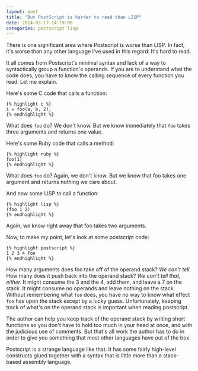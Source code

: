 ```yaml
---
layout: post
title: "But PostScript is harder to read than LISP"
date: 2014-03-17 14:19:00
categories: postscript lisp
---
```


There is one significant area where Postscript is worse than LISP.  In
fact, it's worse than any other language I've used in this regard:
It's hard to read.

It all comes from Postscript's minimal syntax and lack of a way to
syntactically group a function's operands.  If you are to understand
what the code does, you have to know the calling sequence of every
function you read.  Let me explain.

Here's some C code that calls a function:

    {% highlight c %}
    i = foo(a, b, 2);
    {% endhighlight %}

What does `foo` do?  We don't know.  But we know immediately that
`foo` takes three arguments and returns one value.

Here's some Ruby code that calls a method:

    {% highlight ruby %}
    foo(1)
    {% endhighlight %}

What does `foo` do?  Again, we don't know.  But we know that foo takes
one argument and returns nothing we care about.

And now some LISP to call a function:

    {% highlight lisp %}
    (foo 1 2)
    {% endhighlight %}

Again, we know right away that foo takes two arguments.

Now, to make my point, let's look at some postscript code:

    {% highlight postscript %}
    1 2 3 4 foo
    {% endhighlight %}

How many arguments does foo take off of the operand stack?  _We can't
tell_.  How many does it push back into the operand stack?  _We can't
tell that, either._ It might consume the 3 and the 4, add them, and
leave a 7 on the stack.  It might consume no operands and leave
nothing on the stack.  Without remembering what `foo` does, you have
no way to know what effect `foo` has upon the stack except by a lucky
guess.  Unfortunately, keeping track of what's on the operand stack is
important when reading postscript.

The author can help you keep track of the operand stack by writing
short functions so you don't have to hold too much in your head at
once, and with the judicious use of comments.  But that's all work the
author has to do in order to give you something that most other
languages have out of the box.

Postscript is a strange language like that.  It has some fairly
high-level constructs glued together with a syntax that is little more
than a stack-based assembly language.
